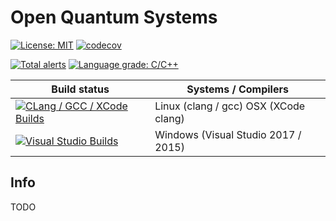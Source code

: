 # Open Quantum Systems

[![License: MIT](https://img.shields.io/badge/License-MIT-blue.svg)](/LICENSE)
[![codecov](https://codecov.io/gh/GillianGrayson/oqs/branch/master/graph/badge.svg)](https://codecov.io/gh/GillianGrayson/oqs)

[![Total alerts](https://img.shields.io/lgtm/alerts/g/GillianGrayson/oqs.svg?logo=lgtm&logoWidth=18)](https://lgtm.com/projects/g/GillianGrayson/oqs/alerts/)
[![Language grade: C/C++](https://img.shields.io/lgtm/grade/cpp/g/GillianGrayson/oqs.svg?logo=lgtm&logoWidth=18)](https://lgtm.com/projects/g/GillianGrayson/oqs/context:cpp)

| Build status          | Systems / Compilers         |
| ------------- | ------------------------------------------ |
| [![CLang / GCC / XCode Builds](https://travis-ci.org/GillianGrayson/oqs.svg?branch=master)](https://travis-ci.org/GillianGrayson/oqs) | Linux (clang / gcc) OSX (XCode clang) |
| [![Visual Studio Builds](https://ci.appveyor.com/api/projects/status/qvk3rsuaimiq50ao?svg=true)](https://ci.appveyor.com/project/GillianGrayson/oqs) | Windows (Visual Studio 2017 / 2015)  |

## Info
TODO
